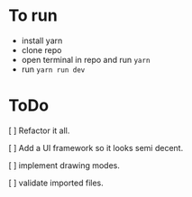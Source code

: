 # To run
 - install yarn 
 - clone repo 
 - open terminal in repo and run `yarn`
 - run `yarn run dev` 

# ToDo
 [ ] Refactor it all. 

 [ ] Add a UI framework so it looks semi decent.

 [ ] implement drawing modes.

 [ ] validate imported files.
 